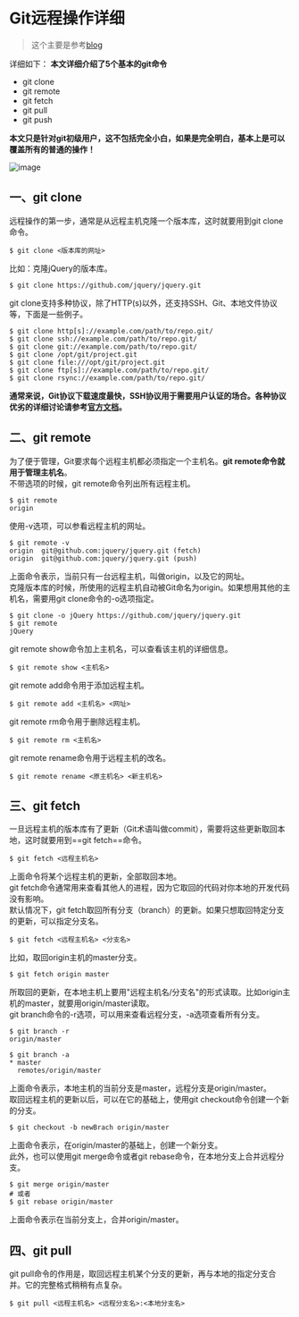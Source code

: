 # Git远程操作详细
> 这个主要是参考[blog](http://www.ruanyifeng.com/blog/2014/06/git_remote.html)

详细如下：
**本文详细介绍了5个基本的git命令**  
- git clone  
- git remote  
- git fetch  
- git pull  
- git push  

**本文只是针对git初级用户，这不包括完全小白，如果是完全明白，基本上是可以覆盖所有的普通的操作！**

![image](https://github.com/guimeisang/git/blob/master/img/git%E5%85%A5%E9%97%A8%E5%9F%BA%E6%9C%AC%E5%9B%BE.jpg)

## 一、git clone
远程操作的第一步，通常是从远程主机克隆一个版本库，这时就要用到git clone命令。

```
$ git clone <版本库的网址>
```
比如：克隆jQuery的版本库。

```
$ git clone https://github.com/jquery/jquery.git
```
git clone支持多种协议，除了HTTP(s)以外，还支持SSH、Git、本地文件协议等，下面是一些例子。

```
$ git clone http[s]://example.com/path/to/repo.git/
$ git clone ssh://example.com/path/to/repo.git/
$ git clone git://example.com/path/to/repo.git/
$ git clone /opt/git/project.git 
$ git clone file:///opt/git/project.git
$ git clone ftp[s]://example.com/path/to/repo.git/
$ git clone rsync://example.com/path/to/repo.git/
```
**通常来说，Git协议下载速度最快，SSH协议用于需要用户认证的场合。各种协议优劣的详细讨论请参考[官方文档](http://git-scm.com/book/en/Git-on-the-Server-The-Protocols)。**  

## 二、git remote
为了便于管理，Git要求每个远程主机都必须指定一个主机名。**git remote命令就用于管理主机名**。  
不带选项的时候，git remote命令列出所有远程主机。

```
$ git remote
origin
```
使用-v选项，可以参看远程主机的网址。

```
$ git remote -v
origin  git@github.com:jquery/jquery.git (fetch)
origin  git@github.com:jquery/jquery.git (push)
```
上面命令表示，当前只有一台远程主机，叫做origin，以及它的网址。  
克隆版本库的时候，所使用的远程主机自动被Git命名为origin。如果想用其他的主机名，需要用git clone命令的-o选项指定。

```
$ git clone -o jQuery https://github.com/jquery/jquery.git
$ git remote
jQuery
```
git remote show命令加上主机名，可以查看该主机的详细信息。

```
$ git remote show <主机名>
```
git remote add命令用于添加远程主机。

```
$ git remote add <主机名> <网址>
```
git remote rm命令用于删除远程主机。

```
$ git remote rm <主机名>
```
git remote rename命令用于远程主机的改名。

```
$ git remote rename <原主机名> <新主机名>
```
## 三、git fetch
一旦远程主机的版本库有了更新（Git术语叫做commit），需要将这些更新取回本地，这时就要用到==git fetch==命令。

```
$ git fetch <远程主机名>
```
上面命令将某个远程主机的更新，全部取回本地。  
git fetch命令通常用来查看其他人的进程，因为它取回的代码对你本地的开发代码没有影响。  
默认情况下，git fetch取回所有分支（branch）的更新。如果只想取回特定分支的更新，可以指定分支名。  

```
$ git fetch <远程主机名> <分支名>
```
比如，取回origin主机的master分支。  

```
$ git fetch origin master
```
所取回的更新，在本地主机上要用"远程主机名/分支名"的形式读取。比如origin主机的master，就要用origin/master读取。  
git branch命令的-r选项，可以用来查看远程分支，-a选项查看所有分支。  

```
$ git branch -r
origin/master

$ git branch -a
* master
  remotes/origin/master
```
上面命令表示，本地主机的当前分支是master，远程分支是origin/master。  
取回远程主机的更新以后，可以在它的基础上，使用git checkout命令创建一个新的分支。  

```
$ git checkout -b newBrach origin/master
```
上面命令表示，在origin/master的基础上，创建一个新分支。  
此外，也可以使用git merge命令或者git rebase命令，在本地分支上合并远程分支。  

```
$ git merge origin/master
# 或者
$ git rebase origin/master
```
上面命令表示在当前分支上，合并origin/master。
## 四、git pull  
git pull命令的作用是，取回远程主机某个分支的更新，再与本地的指定分支合并。它的完整格式稍稍有点复杂。  

```
$ git pull <远程主机名> <远程分支名>:<本地分支名>
```
